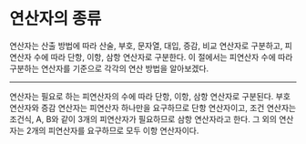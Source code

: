 # 연산자의 종류


연산자는 산출 방법에 따라 산술, 부호, 문자열, 대입, 증감, 비교 연산자로 구분하고, 
피연산자 수에 따라 단항, 이항, 삼항 연산자로 구분한다. 이 절에서는 피연산자 수에 따라
구분하는 연산자를 기준으로 각각의 연산 방법을 알아보겠다.

---

연산자는 필요로 하는 피연산자의 수에 따라 단항, 이항, 삼항 연산자로 구분된다.
부호 연산자와 증감 연산자는 피연산자 하나만을 요구하므로 단항 연산자이고, 조건 연산자는 조건식, A, B와 같이 3개의 피연산자가 필요하므로
삼항 연산자라고 한다. 그 외의 연산자는 2개의 피연산자를 요구하므로 모두 이항 연산자이다.